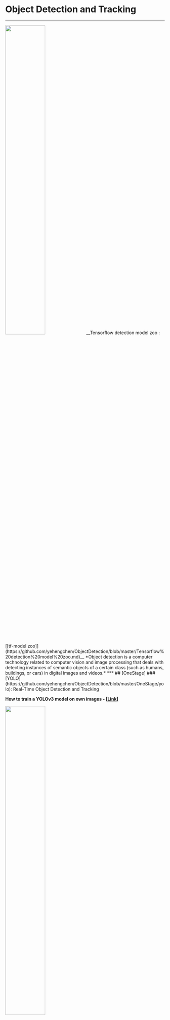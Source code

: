 # Object Detection and Tracking
***
<img src="https://github.com/yehengchen/ObjectDetection/blob/master/img/objectdetection.gif" width="50%" height="50%">
__Tensorflow detection model zoo : [[tf-model zoo]](https://github.com/yehengchen/ObjectDetection/blob/master/Tensorflow%20detection%20model%20zoo.md)__
*Object detection is a computer technology related to computer vision and image processing that deals with detecting instances of semantic objects of a certain class (such as humans, buildings, or cars) in digital images and videos.*
***
## [OneStage]
### [YOLO](https://github.com/yehengchen/ObjectDetection/blob/master/OneStage/yolo): Real-Time Object Detection and Tracking

__How to train a YOLOv3 model on own images - [[Link]](https://github.com/yehengchen/ObjectDetection/tree/master/OneStage/yolo/yolov3)__

<img src="https://github.com/yehengchen/ObjectDetection/blob/master/img/output_49.gif" width="50%" height="50%">

* #### YOLOv3 + Deep_SORT - Object Counter - [[Link]](https://github.com/yehengchen/ObjectDetection/tree/master/OneStage/yolo/deep_sort_yolov3)

***
<img src="https://github.com/yehengchen/ObjectDetection/blob/master/OneStage/yolo/yolo_img/sort_1.gif" width="50%" height="50%">

* #### YOLOv3 + SORT - Person Counter - [[Link]](https://github.com/yehengchen/ObjectDetection/tree/master/OneStage/yolo/yolov3_sort)

<img src="https://github.com/yehengchen/yolov3_ros/blob/master/ros_yolov3_tiny.gif" width="50%" height="50%">

* #### YOLOv3 + ROS Kinetic - For small Custom Data - [[Link]](https://github.com/yehengchen/YOLOv3_ROS)

***

### [SSD](https://github.com/yehengchen/ObjectDetection/tree/master/OneStage/ssd): Single Shot MultiBox Detector
* #### How to train a SSD model on own images - [[Link]]()

***
## [TwoStage]
### [R-CNN](): Region-based methods
* Fast R-CNN
* Faster R-CNN
* Mask R-CNN

***

### COCO & VOC Datasets
* #### COCO dataset and Pascal VOC dataset - [[Link]](https://github.com/yehengchen/ObjectDetection/blob/master/COCO%20and%20Pascal%20VOC.md)
* #### How to get it working on the COCO dataset __coco2voc__ - [[Link]](https://github.com/yehengchen/ObjectDetection/blob/master/OneStage/yolo/coco2voc.md)
* #### Convert Dataset2Yolo - COCO / VOC -[[Link]](https://github.com/yehengchen/ObjectDetection/tree/master/OneStage/yolo/convert2Yolo)

***
# Paper list from 2014 to now(2019)
<img src="https://github.com/yehengchen/ObjectDetection/blob/master/img/deep_learning_object_detection_history.PNG" width="60%" height="60%">

#### PapersWithCode: Browse > Computer Vision > Object Detection - [[Link]](https://paperswithcode.com/task/object-detection)

#### ObjectDetection Two-stage vs One-stage Detectors - [[Link]](https://github.com/yehengchen/ObjectDetection/blob/master/Two-stage%20vs%20One-stage%20Detectors.md)

#### ObjectDetection mAP & IoU - [[Link]](https://github.com/yehengchen/ObjectDetection/blob/master/mAP%26IoU.md)



*** 


